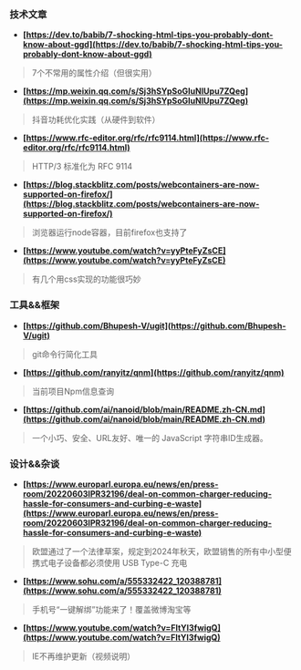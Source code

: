 ### 技术文章
+ **[https://dev.to/babib/7-shocking-html-tips-you-probably-dont-know-about-ggd](https://dev.to/babib/7-shocking-html-tips-you-probably-dont-know-about-ggd)**
> 7个不常用的属性介绍（但很实用）
+ **[https://mp.weixin.qq.com/s/Sj3hSYpSoGIuNIUpu7ZQeg](https://mp.weixin.qq.com/s/Sj3hSYpSoGIuNIUpu7ZQeg)**
> 抖音功耗优化实践（从硬件到软件）
+ **[https://www.rfc-editor.org/rfc/rfc9114.html](https://www.rfc-editor.org/rfc/rfc9114.html)**
> HTTP/3 标准化为 RFC 9114
+ **[https://blog.stackblitz.com/posts/webcontainers-are-now-supported-on-firefox/](https://blog.stackblitz.com/posts/webcontainers-are-now-supported-on-firefox/)**
> 浏览器运行node容器，目前firefox也支持了
+ **[https://www.youtube.com/watch?v=yyPteFyZsCE](https://www.youtube.com/watch?v=yyPteFyZsCE)**
> 有几个用css实现的功能很巧妙
### 工具&&框架
+ **[https://github.com/Bhupesh-V/ugit](https://github.com/Bhupesh-V/ugit)**
> git命令行简化工具
+ **[https://github.com/ranyitz/qnm](https://github.com/ranyitz/qnm)**
> 当前项目Npm信息查询 
+ **[https://github.com/ai/nanoid/blob/main/README.zh-CN.md](https://github.com/ai/nanoid/blob/main/README.zh-CN.md)**
> 一个小巧、安全、URL友好、唯一的 JavaScript 字符串ID生成器。
### 设计&&杂谈
+ **[https://www.europarl.europa.eu/news/en/press-room/20220603IPR32196/deal-on-common-charger-reducing-hassle-for-consumers-and-curbing-e-waste](https://www.europarl.europa.eu/news/en/press-room/20220603IPR32196/deal-on-common-charger-reducing-hassle-for-consumers-and-curbing-e-waste)**
> 欧盟通过了一个法律草案，规定到2024年秋天，欧盟销售的所有中小型便携式电子设备都必须使用 USB Type-C 充电
+ **[https://www.sohu.com/a/555332422_120388781](https://www.sohu.com/a/555332422_120388781)**
> 手机号“一键解绑”功能来了！覆盖微博淘宝等
+ **[https://www.youtube.com/watch?v=FltYI3fwigQ](https://www.youtube.com/watch?v=FltYI3fwigQ)**
> IE不再维护更新（视频说明）
